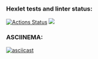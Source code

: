 ### Hexlet tests and linter status:
[![Actions Status](https://github.com/georf1/python-project-49/workflows/hexlet-check/badge.svg)](https://github.com/georf1/python-project-49/actions)
<a href="https://codeclimate.com/github/georf1/python-project-49/maintainability"><img src="https://api.codeclimate.com/v1/badges/bcb6bb7f5b7f67aca404/maintainability" /></a>

### ASCIINEMA:
[![asciicast](https://asciinema.org/a/6m7j7EuHaugHEJ382izfcvHVl.svg)](https://asciinema.org/a/6m7j7EuHaugHEJ382izfcvHVl)
